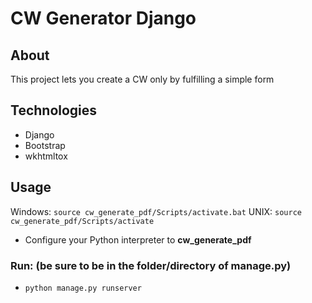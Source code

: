 # CW Generator Django

##  About
This project lets you create a CW only by fulfilling a simple form


##  Technologies
- Django
- Bootstrap
- wkhtmltox

##  Usage
Windows: <code>source cw_generate_pdf/Scripts/activate.bat</code>
UNIX: <code>source cw_generate_pdf/Scripts/activate</code>

- Configure your Python interpreter to **cw_generate_pdf**
### Run: (be sure to be in the folder/directory of manage.py) 
- <code>python manage.py runserver</code>

